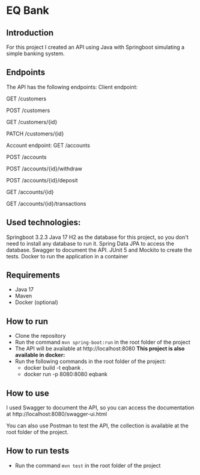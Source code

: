 
# EQ Bank

  

## Introduction

For this project I created an API using Java with Springboot simulating a simple banking system.

## Endpoints

The API has the following endpoints:
Client endpoint:

GET /customers

POST /customers

GET /customers/{id}

PATCH /customers/{id}

Account endpoint: 
GET /accounts

POST /accounts

POST /accounts/{id}/withdraw

POST /accounts/{id}/deposit

GET /accounts/{id}

GET /accounts/{id}/transactions

## Used technologies: 
Springboot 3.2.3
Java 17
H2 as the database for this project, so you don't need to install any database to run it.
Spring Data JPA to access the database.
Swagger to document the API.
JUnit 5 and Mockito to create the tests.
Docker to run the application in a container
  
## Requirements

- Java 17
- Maven
- Docker (optional)

## How to run

 - Clone the repository
 - Run the command `mvn spring-boot:run` in the root folder of the project
 - The API will be available at http://localhost:8080
**This project is also available in docker:**
 - Run the following commands in the root folder of the project:
	 - docker build -t eqbank . 	
	 - docker run -p 8080:8080 eqbank

  

## How to use

I used Swagger to document the API, so you can access the documentation at http://localhost:8080/swagger-ui.html

You can also use Postman to test the API, the collection is available at the root folder of the project.
  
## How to run tests

- Run the command `mvn test` in the root folder of the project

